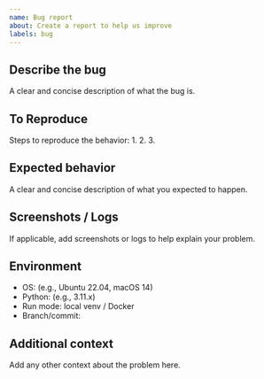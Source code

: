```yaml
---
name: Bug report
about: Create a report to help us improve
labels: bug
---
```


## Describe the bug
A clear and concise description of what the bug is.

## To Reproduce
Steps to reproduce the behavior:
1.
2.
3.

## Expected behavior
A clear and concise description of what you expected to happen.

## Screenshots / Logs
If applicable, add screenshots or logs to help explain your problem.

## Environment
- OS: (e.g., Ubuntu 22.04, macOS 14)
- Python: (e.g., 3.11.x)
- Run mode: local venv / Docker
- Branch/commit:

## Additional context
Add any other context about the problem here.